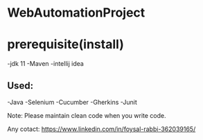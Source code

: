 # WebAutomationProject

# prerequisite(install)
-jdk 11
-Maven
-intellij idea

## Used:
-Java
-Selenium
-Cucumber
-Gherkins
-Junit

Note: Please maintain clean code when you write code.

Any cotact: https://www.linkedin.com/in/foysal-rabbi-362039165/
